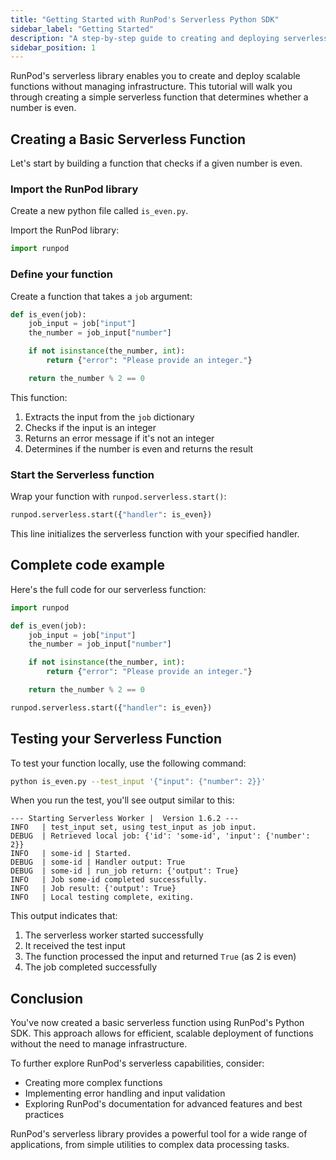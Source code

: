 ```yaml
---
title: "Getting Started with RunPod's Serverless Python SDK"
sidebar_label: "Getting Started"
description: "A step-by-step guide to creating and deploying serverless functions using RunPod's Python SDK"
sidebar_position: 1
---
```


RunPod's serverless library enables you to create and deploy scalable functions without managing infrastructure.
This tutorial will walk you through creating a simple serverless function that determines whether a number is even.

## Creating a Basic Serverless Function

Let's start by building a function that checks if a given number is even.

### Import the RunPod library

Create a new python file called `is_even.py`.

Import the RunPod library:

```python
import runpod
```

### Define your function

Create a function that takes a `job` argument:

```python
def is_even(job):
    job_input = job["input"]
    the_number = job_input["number"]

    if not isinstance(the_number, int):
        return {"error": "Please provide an integer."}

    return the_number % 2 == 0
```

This function:

1. Extracts the input from the `job` dictionary
2. Checks if the input is an integer
3. Returns an error message if it's not an integer
4. Determines if the number is even and returns the result

### Start the Serverless function

Wrap your function with `runpod.serverless.start()`:

```python
runpod.serverless.start({"handler": is_even})
```

This line initializes the serverless function with your specified handler.

## Complete code example

Here's the full code for our serverless function:

```python
import runpod

def is_even(job):
    job_input = job["input"]
    the_number = job_input["number"]

    if not isinstance(the_number, int):
        return {"error": "Please provide an integer."}

    return the_number % 2 == 0

runpod.serverless.start({"handler": is_even})
```

## Testing your Serverless Function

To test your function locally, use the following command:

```bash
python is_even.py --test_input '{"input": {"number": 2}}'
```

When you run the test, you'll see output similar to this:

```plaintext
--- Starting Serverless Worker |  Version 1.6.2 ---
INFO   | test_input set, using test_input as job input.
DEBUG  | Retrieved local job: {'id': 'some-id', 'input': {'number': 2}}
INFO   | some-id | Started.
DEBUG  | some-id | Handler output: True
DEBUG  | some-id | run_job return: {'output': True}
INFO   | Job some-id completed successfully.
INFO   | Job result: {'output': True}
INFO   | Local testing complete, exiting.
```

This output indicates that:

1. The serverless worker started successfully
2. It received the test input
3. The function processed the input and returned `True` (as 2 is even)
4. The job completed successfully

## Conclusion

You've now created a basic serverless function using RunPod's Python SDK. This approach allows for efficient, scalable deployment of functions without the need to manage infrastructure.

To further explore RunPod's serverless capabilities, consider:

- Creating more complex functions
- Implementing error handling and input validation
- Exploring RunPod's documentation for advanced features and best practices

RunPod's serverless library provides a powerful tool for a wide range of applications, from simple utilities to complex data processing tasks.
